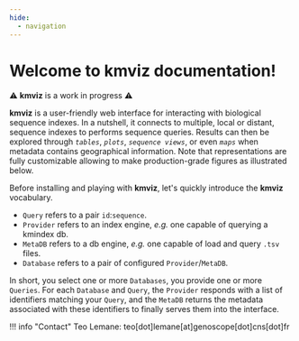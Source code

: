 ```yaml
---
hide:
  - navigation
---
```


# Welcome to **kmviz** documentation!

:warning: **kmviz** is a work in progress :warning:

**kmviz** is a user-friendly web interface for interacting with biological sequence indexes. In a nutshell, it connects to multiple, local or distant, sequence indexes to performs sequence queries. Results can then be explored through *`tables`*, *`plots`*, *`sequence views`*, or even *`maps`* when metadata contains geographical information. Note that representations are fully customizable allowing to make production-grade figures as illustrated below.


Before installing and playing with **kmviz**, let's quickly introduce the **kmviz** vocabulary.

* `Query` refers to a pair `id`:`sequence`.
* `Provider` refers to an index engine, *e.g.* one capable of querying a kmindex db.
* `MetaDB` refers to a db engine, *e.g.* one capable of load and query `.tsv` files.
* `Database` refers to a pair of configured `Provider`/`MetaDB`.

In short, you select one or more `Databases`, you provide one or more `Queries`. For each `Database` and `Query`, the `Provider` responds with a list of identifiers matching your `Query`, and the `MetaDB` returns the metadata associated with these identifiers to finally serves them into the interface.

!!! info "Contact"
    Teo Lemane: teo[dot]lemane[at]genoscope[dot]cns[dot]fr
